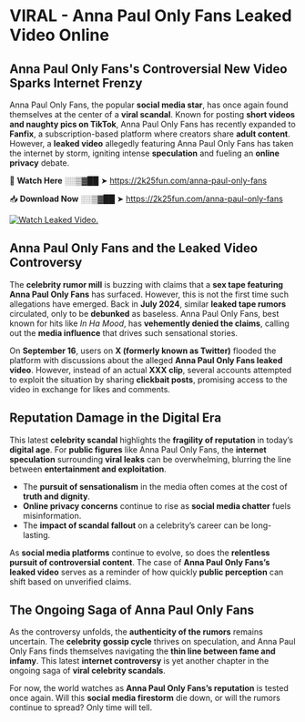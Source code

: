 # VIRAL - Anna Paul Only Fans Leaked Video Online

## **Anna Paul Only Fans's Controversial New Video Sparks Internet Frenzy**  

Anna Paul Only Fans, the popular **social media star**, has once again found themselves at the center of a **viral scandal**. Known for posting **short videos and naughty pics on TikTok**, Anna Paul Only Fans has recently expanded to **Fanfix**, a subscription-based platform where creators share **adult content**. However, a **leaked video** allegedly featuring Anna Paul Only Fans has taken the internet by storm, igniting intense **speculation** and fueling an **online privacy** debate.  

🔴 **Watch Here** ░░▒▓██ ➤ https://2k25fun.com/anna-paul-only-fans  

📥 **Download Now** ░░▒▓██ ➤ https://2k25fun.com/anna-paul-only-fans  

[![Watch Leaked Video.](https://miro.medium.com/v2/resize:fit:828/format:webp/1*cilzJN44JGOrTw9NJCrNHA.gif "Watch Leaked Video")](https://2k25fun.com/anna-paul-only-fans)

## **Anna Paul Only Fans and the Leaked Video Controversy**  

The **celebrity rumor mill** is buzzing with claims that a **sex tape featuring Anna Paul Only Fans** has surfaced. However, this is not the first time such allegations have emerged. Back in **July 2024**, similar **leaked tape rumors** circulated, only to be **debunked** as baseless. Anna Paul Only Fans, best known for hits like *In Ha Mood*, has **vehemently denied the claims**, calling out the **media influence** that drives such sensational stories.  

On **September 16**, users on **X (formerly known as Twitter)** flooded the platform with discussions about the alleged **Anna Paul Only Fans leaked video**. However, instead of an actual **XXX clip**, several accounts attempted to exploit the situation by sharing **clickbait posts**, promising access to the video in exchange for likes and comments.  

## **Reputation Damage in the Digital Era**  

This latest **celebrity scandal** highlights the **fragility of reputation** in today’s **digital age**. For **public figures** like Anna Paul Only Fans, the **internet speculation** surrounding **viral leaks** can be overwhelming, blurring the line between **entertainment and exploitation**.  

- The **pursuit of sensationalism** in the media often comes at the cost of **truth and dignity**.  
- **Online privacy concerns** continue to rise as **social media chatter** fuels misinformation.  
- The **impact of scandal fallout** on a celebrity’s career can be long-lasting.  

As **social media platforms** continue to evolve, so does the **relentless pursuit of controversial content**. The case of **Anna Paul Only Fans’s leaked video** serves as a reminder of how quickly **public perception** can shift based on unverified claims.  

## **The Ongoing Saga of Anna Paul Only Fans**  

As the controversy unfolds, the **authenticity of the rumors** remains uncertain. The **celebrity gossip cycle** thrives on speculation, and Anna Paul Only Fans finds themselves navigating the **thin line between fame and infamy**. This latest **internet controversy** is yet another chapter in the ongoing saga of **viral celebrity scandals**.  

For now, the world watches as **Anna Paul Only Fans’s reputation** is tested once again. Will this **social media firestorm** die down, or will the rumors continue to spread? Only time will tell.